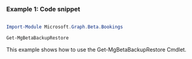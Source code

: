 ### Example 1: Code snippet

```powershell

Import-Module Microsoft.Graph.Beta.Bookings

Get-MgBetaBackupRestore

```
This example shows how to use the Get-MgBetaBackupRestore Cmdlet.

